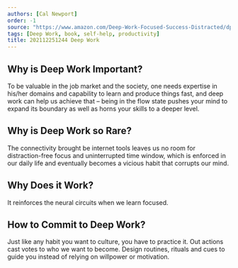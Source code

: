```yaml
---
authors: [Cal Newport]
order: -1
source: "https://www.amazon.com/Deep-Work-Focused-Success-Distracted/dp/1455586692"
tags: [Deep Work, book, self-help, productivity]
title: 202112251244 Deep Work
---
```


## Why is Deep Work Important?

To be valuable in the job market and the society, one needs expertise in his/her domains and capability to learn and produce things fast, and deep work can help us achieve that – being in the flow state pushes your mind to expand its boundary as well as horns your skills to a deeper level.

## Why is Deep Work so Rare?

The connectivity brought be internet tools leaves us no room for distraction-free focus and uninterrupted time window, which is enforced in our daily life and eventually becomes a vicious habit that corrupts our mind.

## Why Does it Work?

It reinforces the neural circuits when we learn focused.

## How to Commit to Deep Work?

Just like any habit you want to culture, you have to practice it. Out actions cast votes to who we want to become. Design routines, rituals and cues to guide you instead of relying on willpower or motivation.